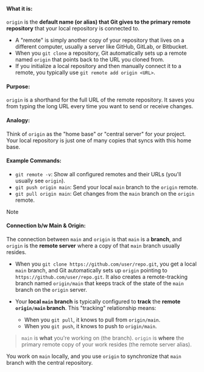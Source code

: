 #### **What it is:** 
`origin` is the **default name (or alias) that Git gives to the primary remote repository** that your local repository is connected to.
    
- A "remote" is simply another copy of your repository that lives on a different computer, usually a server like GitHub, GitLab, or Bitbucket.
- When you `git clone` a repository, Git automatically sets up a remote named `origin` that points back to the URL you cloned from.
- If you initialize a local repository and then manually connect it to a remote, you typically use `git remote add origin <URL>`.
#### **Purpose:** 
`origin` is a shorthand for the full URL of the remote repository. It saves you from typing the long URL every time you want to send or receive changes.
    
#### **Analogy:** 
Think of `origin` as the "home base" or "central server" for your project. Your local repository is just one of many copies that syncs with this home base.
    
#### **Example Commands:**
    
- `git remote -v`: Show all configured remotes and their URLs (you'll usually see `origin`).
- `git push origin main`: Send your local `main` branch to the `origin` remote.
- `git pull origin main`: Get changes from the `main` branch on the `origin` remote.

> [!NOTE]
> #### Connection b/w Main & Origin:
> The connection between `main` and `origin` is that `main` is a **branch**, and `origin` is the **remote server** where a copy of that `main` branch usually resides.
> 
> - When you `git clone https://github.com/user/repo.git`, you get a local `main` branch, and Git automatically sets up `origin` pointing to `https://github.com/user/repo.git`. It also creates a remote-tracking branch named `origin/main` that keeps track of the state of the `main` branch on the `origin` server.
> 
> - Your **local `main` branch** is typically configured to **track** the **remote `origin/main` branch**. This "tracking" relationship means:
>     - When you `git pull`, it knows to pull from `origin/main`.
>     - When you `git push`, it knows to push to `origin/main`.
> 
> 
> > `main` is **what** you're working on (the branch).
> > `origin` is **where** the primary remote copy of your work resides (the remote server alias).
> > 
> You work on `main` locally, and you use `origin` to synchronize that `main` branch with the central repository.